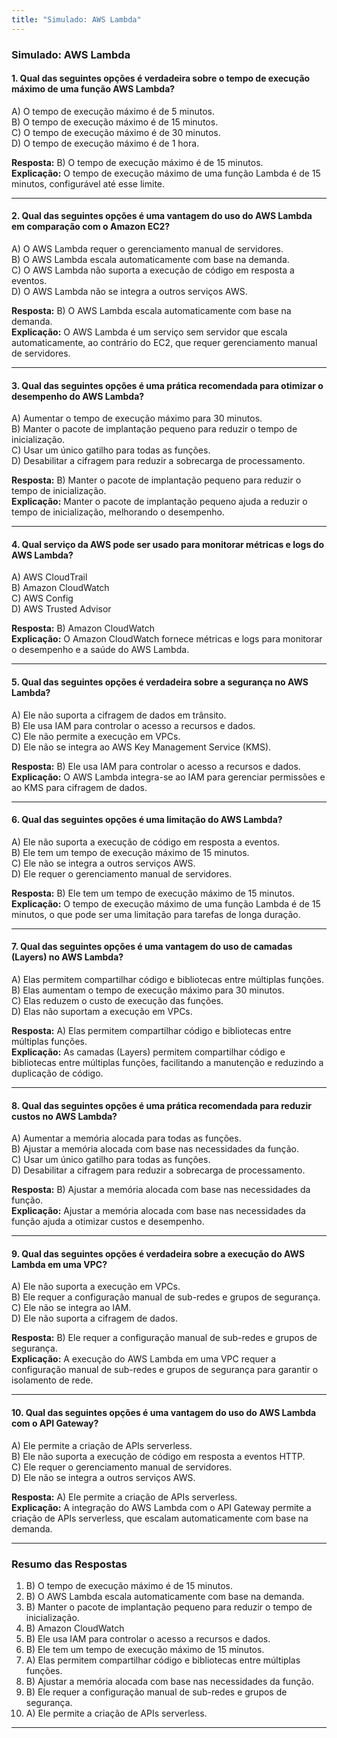 ```yaml
---
title: "Simulado: AWS Lambda"
---
```


### **Simulado: AWS Lambda**

#### **1. Qual das seguintes opções é verdadeira sobre o tempo de execução máximo de uma função AWS Lambda?**
A) O tempo de execução máximo é de 5 minutos.  
B) O tempo de execução máximo é de 15 minutos.  
C) O tempo de execução máximo é de 30 minutos.  
D) O tempo de execução máximo é de 1 hora.  

**Resposta:** B) O tempo de execução máximo é de 15 minutos.  
**Explicação:** O tempo de execução máximo de uma função Lambda é de 15 minutos, configurável até esse limite.

---

#### **2. Qual das seguintes opções é uma vantagem do uso do AWS Lambda em comparação com o Amazon EC2?**
A) O AWS Lambda requer o gerenciamento manual de servidores.  
B) O AWS Lambda escala automaticamente com base na demanda.  
C) O AWS Lambda não suporta a execução de código em resposta a eventos.  
D) O AWS Lambda não se integra a outros serviços AWS.  

**Resposta:** B) O AWS Lambda escala automaticamente com base na demanda.  
**Explicação:** O AWS Lambda é um serviço sem servidor que escala automaticamente, ao contrário do EC2, que requer gerenciamento manual de servidores.

---

#### **3. Qual das seguintes opções é uma prática recomendada para otimizar o desempenho do AWS Lambda?**
A) Aumentar o tempo de execução máximo para 30 minutos.  
B) Manter o pacote de implantação pequeno para reduzir o tempo de inicialização.  
C) Usar um único gatilho para todas as funções.  
D) Desabilitar a cifragem para reduzir a sobrecarga de processamento.  

**Resposta:** B) Manter o pacote de implantação pequeno para reduzir o tempo de inicialização.  
**Explicação:** Manter o pacote de implantação pequeno ajuda a reduzir o tempo de inicialização, melhorando o desempenho.

---

#### **4. Qual serviço da AWS pode ser usado para monitorar métricas e logs do AWS Lambda?**
A) AWS CloudTrail  
B) Amazon CloudWatch  
C) AWS Config  
D) AWS Trusted Advisor  

**Resposta:** B) Amazon CloudWatch  
**Explicação:** O Amazon CloudWatch fornece métricas e logs para monitorar o desempenho e a saúde do AWS Lambda.

---

#### **5. Qual das seguintes opções é verdadeira sobre a segurança no AWS Lambda?**
A) Ele não suporta a cifragem de dados em trânsito.  
B) Ele usa IAM para controlar o acesso a recursos e dados.  
C) Ele não permite a execução em VPCs.  
D) Ele não se integra ao AWS Key Management Service (KMS).  

**Resposta:** B) Ele usa IAM para controlar o acesso a recursos e dados.  
**Explicação:** O AWS Lambda integra-se ao IAM para gerenciar permissões e ao KMS para cifragem de dados.

---

#### **6. Qual das seguintes opções é uma limitação do AWS Lambda?**
A) Ele não suporta a execução de código em resposta a eventos.  
B) Ele tem um tempo de execução máximo de 15 minutos.  
C) Ele não se integra a outros serviços AWS.  
D) Ele requer o gerenciamento manual de servidores.  

**Resposta:** B) Ele tem um tempo de execução máximo de 15 minutos.  
**Explicação:** O tempo de execução máximo de uma função Lambda é de 15 minutos, o que pode ser uma limitação para tarefas de longa duração.

---

#### **7. Qual das seguintes opções é uma vantagem do uso de camadas (Layers) no AWS Lambda?**
A) Elas permitem compartilhar código e bibliotecas entre múltiplas funções.  
B) Elas aumentam o tempo de execução máximo para 30 minutos.  
C) Elas reduzem o custo de execução das funções.  
D) Elas não suportam a execução em VPCs.  

**Resposta:** A) Elas permitem compartilhar código e bibliotecas entre múltiplas funções.  
**Explicação:** As camadas (Layers) permitem compartilhar código e bibliotecas entre múltiplas funções, facilitando a manutenção e reduzindo a duplicação de código.

---

#### **8. Qual das seguintes opções é uma prática recomendada para reduzir custos no AWS Lambda?**
A) Aumentar a memória alocada para todas as funções.  
B) Ajustar a memória alocada com base nas necessidades da função.  
C) Usar um único gatilho para todas as funções.  
D) Desabilitar a cifragem para reduzir a sobrecarga de processamento.  

**Resposta:** B) Ajustar a memória alocada com base nas necessidades da função.  
**Explicação:** Ajustar a memória alocada com base nas necessidades da função ajuda a otimizar custos e desempenho.

---

#### **9. Qual das seguintes opções é verdadeira sobre a execução do AWS Lambda em uma VPC?**
A) Ele não suporta a execução em VPCs.  
B) Ele requer a configuração manual de sub-redes e grupos de segurança.  
C) Ele não se integra ao IAM.  
D) Ele não suporta a cifragem de dados.  

**Resposta:** B) Ele requer a configuração manual de sub-redes e grupos de segurança.  
**Explicação:** A execução do AWS Lambda em uma VPC requer a configuração manual de sub-redes e grupos de segurança para garantir o isolamento de rede.

---

#### **10. Qual das seguintes opções é uma vantagem do uso do AWS Lambda com o API Gateway?**
A) Ele permite a criação de APIs serverless.  
B) Ele não suporta a execução de código em resposta a eventos HTTP.  
C) Ele requer o gerenciamento manual de servidores.  
D) Ele não se integra a outros serviços AWS.  

**Resposta:** A) Ele permite a criação de APIs serverless.  
**Explicação:** A integração do AWS Lambda com o API Gateway permite a criação de APIs serverless, que escalam automaticamente com base na demanda.

---

### **Resumo das Respostas**
1. B) O tempo de execução máximo é de 15 minutos.  
2. B) O AWS Lambda escala automaticamente com base na demanda.  
3. B) Manter o pacote de implantação pequeno para reduzir o tempo de inicialização.  
4. B) Amazon CloudWatch  
5. B) Ele usa IAM para controlar o acesso a recursos e dados.  
6. B) Ele tem um tempo de execução máximo de 15 minutos.  
7. A) Elas permitem compartilhar código e bibliotecas entre múltiplas funções.  
8. B) Ajustar a memória alocada com base nas necessidades da função.  
9. B) Ele requer a configuração manual de sub-redes e grupos de segurança.  
10. A) Ele permite a criação de APIs serverless.  

---
